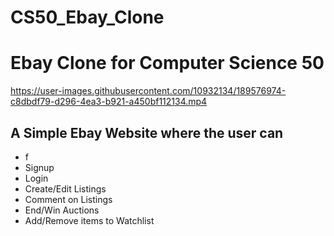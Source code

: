 # CS50_Ebay_Clone
# Ebay Clone for Computer Science 50



https://user-images.githubusercontent.com/10932134/189576974-c8dbdf79-d296-4ea3-b921-a450bf112134.mp4



## A Simple Ebay Website where the user can </h2>
- f
- Signup 
- Login 
- Create/Edit Listings
- Comment on Listings
- End/Win Auctions
- Add/Remove items to Watchlist


